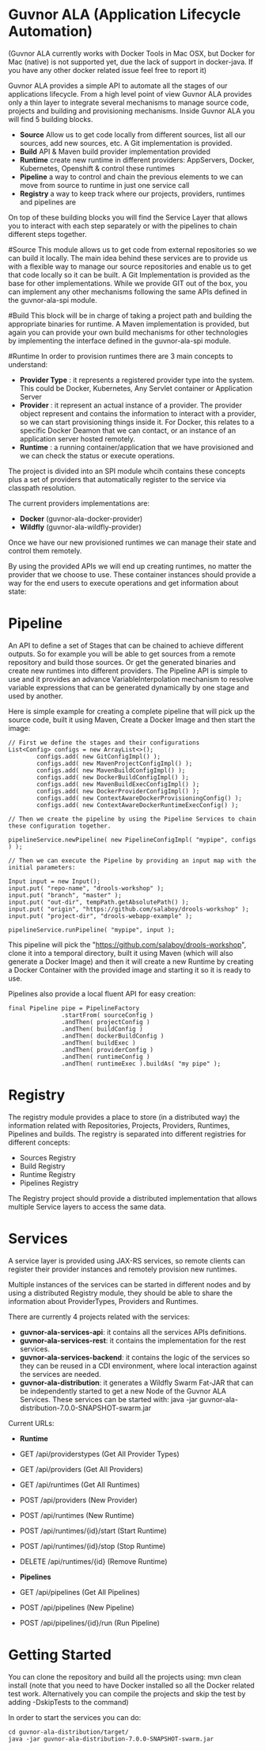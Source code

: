 # Guvnor ALA (Application Lifecycle Automation)

(Guvnor ALA currently works with Docker Tools in Mac OSX, but Docker for Mac (native) is not supported yet, due the lack of support in docker-java. If you have any other docker related issue feel free to report it)

Guvnor ALA provides a simple API to automate all the stages of our applications lifecycle. From a high level point of view Guvnor ALA provides only a thin layer to integrate several mechanisms to manage source code, projects and building  and provisioning mechanisms. Inside Guvnor ALA you will find 5 building blocks.
- **Source** Allow us to get code locally from different sources, list all our sources, add new sources, etc. A Git implementation is provided.
- **Build** API & Maven build provider implementation provided
- **Runtime** create new runtime in different providers: AppServers, Docker, Kubernetes, Openshift & control these runtimes
- **Pipeline** a way to control and chain the previous elements to we can move from source to runtime in just one service call
- **Registry** a way to keep track where our projects, providers, runtimes and pipelines are

On top of these building blocks you will find the Service Layer that allows you to interact with each step separately or with the pipelines to chain different steps together.

#Source
This module allows us to get code from external repositories so we can build it locally. The main idea behind these services are to provide us with a flexible way to manage our source repositories and enable us to get that code locally so it can be built.
A Git Implementation is provided as the base for other implementations. While we provide GIT out of the box, you can implement any other mechanisms following the same APIs defined in the guvnor-ala-spi module.

#Build
This block will be in charge of taking a project path and building the appropriate binaries for runtime. A Maven implementation is provided, but again you can provide your own build mechanisms for other technologies by implementing the interface defined in the guvnor-ala-spi module.


#Runtime
In order to provision runtimes there are 3 main concepts to understand:
 - **Provider Type** : it represents a registered provider type into the system. This could be Docker, Kubernetes, Any Servlet container or Application Server
 - **Provider** : it represent an actual instance of a provider. The provider object represent and contains the information to interact with a provider, so we can start provisioning things inside it. For Docker, this relates to a specific Docker Deamon that we can contact, or an instance of an application server hosted remotely.
 - **Runtime** : a running container/application that we have provisioned and we can check the status or execute operations.

The project is divided into an SPI module whcih contains these concepts plus a set of providers that automatically register to the service via classpath resolution.

The current providers implementations are:
- **Docker** (guvnor-ala-docker-provider)
- **Wildfly** (guvnor-ala-wildfly-provider)

Once we have our new provisioned runtimes we can manage their state and control them remotely.

By using the provided APIs we will end up creating runtimes, no matter the provider that we choose to use.
These container instances should provide a way for the end users to execute operations and get information about state:

# Pipeline
An API to define a set of Stages that can be chained to achieve different outputs. So for example you will be able to
get sources from a remote repository and build those sources. Or get the generated binaries and create new runtimes into different providers.
The Pipeline API is simple to use and it provides an advance VariableInterpolation mechanism to resolve variable expressions that can be generated dynamically by one stage and used by another.

Here is simple example for creating a complete pipeline that will pick up the source code, built it using Maven, Create a Docker Image and then start the image:

```
// First we define the stages and their configurations
List<Config> configs = new ArrayList<>();
        configs.add( new GitConfigImpl() );
        configs.add( new MavenProjectConfigImpl() );
        configs.add( new MavenBuildConfigImpl() );
        configs.add( new DockerBuildConfigImpl() );
        configs.add( new MavenBuildExecConfigImpl() );
        configs.add( new DockerProviderConfigImpl() );
        configs.add( new ContextAwareDockerProvisioningConfig() );
        configs.add( new ContextAwareDockerRuntimeExecConfig() );

// Then we create the pipeline by using the Pipeline Services to chain these configuration together.

pipelineService.newPipeline( new PipelineConfigImpl( "mypipe", configs ) );

// Then we can execute the Pipeline by providing an input map with the initial parameters:

Input input = new Input();
input.put( "repo-name", "drools-workshop" );
input.put( "branch", "master" );
input.put( "out-dir", tempPath.getAbsolutePath() );
input.put( "origin", "https://github.com/salaboy/drools-workshop" );
input.put( "project-dir", "drools-webapp-example" );

pipelineService.runPipeline( "mypipe", input );

```
This pipeline will pick the "https://github.com/salaboy/drools-workshop", clone it into a temporal directory, built it using Maven (which will also generate a Docker Image) and then it will create a new Runtime by creating a Docker Container with the provided image and starting it so it is ready to use.

Pipelines also provide a local fluent API for easy creation:

```
final Pipeline pipe = PipelineFactory
               .startFrom( sourceConfig )
               .andThen( projectConfig )
               .andThen( buildConfig )
               .andThen( dockerBuildConfig )
               .andThen( buildExec )
               .andThen( providerConfig )
               .andThen( runtimeConfig )
               .andThen( runtimeExec ).buildAs( "my pipe" );
```               

# Registry
The registry module provides a place to store (in a distributed way) the information related with Repositories, Projects, Providers, Runtimes, Pipelines and builds. The registry is separated into different registries for different concepts:
- Sources Registry
- Build Registry
- Runtime Registry
- Pipelines Registry

The Registry project should provide a distributed implementation that allows multiple Service layers to access the same data.


# Services

A service layer is provided using JAX-RS services, so remote clients can register their provider instances and remotely provision new runtimes.

Multiple instances of the services can be started in different nodes and by using a distributed Registry module, they should be able to share the information about ProviderTypes, Providers and Runtimes.

There are currently 4 projects related with the services:
- **guvnor-ala-services-api**: it contains all the services APIs definitions.
- **guvnor-ala-services-rest**: it contains the implementation for the rest services.
- **guvnor-ala-services-backend**: it contains the logic of the services so they can be reused in a CDI environment, where local interaction against the services are needed.
- **guvnor-ala-distribution**: it generates a Wildfly Swarm Fat-JAR that can be independently started to get a new Node of the Guvnor ALA Services. These services can be started with: java -jar guvnor-ala-distribution-7.0.0-SNAPSHOT-swarm.jar

Current URLs:

- **Runtime**
 - GET /api/providerstypes (Get All Provider Types)
 - GET /api/providers (Get All Providers)
 - GET /api/runtimes (Get All Runtimes)

 - POST /api/providers (New Provider)
 - POST /api/runtimes (New Runtime)
 - POST /api/runtimes/{id}/start (Start Runtime)
 - POST /api/runtimes/{id}/stop (Stop Runtime)
 - DELETE /api/runtimes/{id} (Remove Runtime)

- **Pipelines**
 - GET /api/pipelines (Get All Pipelines)
 - POST /api/pipelines (New Pipeline)
 - POST /api/pipelines/{id}/run (Run Pipeline)

# Getting Started
You can clone the repository and build all the projects using: mvn clean install (note that you need to have Docker installed so all the Docker related test work. Alternatively you can compile the projects and skip the test by adding -DskipTests to the command)

In order to start the services you can do:
```
cd guvnor-ala-distribution/target/
java -jar guvnor-ala-distribution-7.0.0-SNAPSHOT-swarm.jar
```
